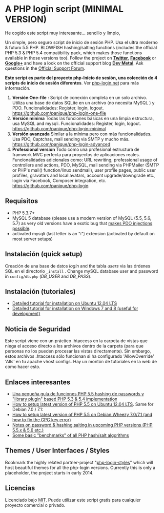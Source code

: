 # A PHP login script (MINIMAL VERSION)

He cogido este script muy interesante... sencillo y limpio,

Un simple, pero seguro script de inicio de sesión PHP. Usa el ultra moderno & futuro 5.5 PHP.
BLOWFISH hashing/salting functions (includes the official PHP 5.3 & PHP 5.4 compatibility pack, which makes those
functions available in those versions too). Follow the project on **[Twitter](https://twitter.com/simplephplogin)**,
**[Facebook](https://www.facebook.com/pages/PHP-Login-Script/461306677235868)** or
**[Google+](https://plus.google.com/104110071861201951660)** and have a look on the official support blog
**[Dev Metal](http://www.dev-metal.com)**. Ask questions in the [Official Support Forum](http://support-forum.php-login.net/).

**Este script es parte del proyecto php-Inicio de sesión, una colección de 4 scripts de inicio de sesión diferentes**.
Ver [php-login.net](http://www.php-login.net) para más información.


1. **Versión One-file :** Script de conexión completa en un solo archivo. Utiliza una base de datos SQLite en un archivo (no necesita MySQL ) y PDO.
  Funcionalidades: Register, login, logout.
   https://github.com/panique/php-login-one-file
2. **Versión mínima** Todas las funciones básicas en una limpia estructura, usa MySQL and mysqli.
   Funcionalidades: Register, login, logout.
   https://github.com/panique/php-login-minimal
3. **Versión avanzada** Similar a la mínima pero con más funcionalidades.
   Usa PDO, Captchas, mail sending via SMTP y mucho más.
   https://github.com/panique/php-login-advanced
3. **Professional version** Todo como una profesional estructura de framwork MVC perfecta para proyectos
   de aplicaciones reales. Funcionalidades adicionales como: URL rewriting, professional usage of controllers and actions, PDO, MySQL,
   mail sending via PHPMailer (SMTP or PHP's mail() function/linux sendmail), user profile pages, public user profiles,
   gravatars and local avatars, account upgrade/downgrade etc., login via Facebook, Composer integration, etc.
   https://github.com/panique/php-login



## Requisitos

- PHP 5.3.7+
- MySQL 5 database (please use a modern version of MySQL (5.5, 5.6, 5.7) as very old versions have a exotic bug that
[makes PDO injections possible](http://stackoverflow.com/q/134099/1114320).
- activated mysqli (last letter is an "i") extension (activated by default on most server setups)

## Instalación (quick setup)

Creación de una base de datos *login* and the tabla *users* via las órdenes SQL en el directorio `_install` .
Change mySQL database user and password in `config/db.php` (*DB_USER* and *DB_PASS*).

## Instalación (tutoriales)

- [Detailed tutorial for installation on Ubuntu 12.04 LTS](http://www.dev-metal.com/install-php-login-nets-1-minimal-login-script-ubuntu/)
- [Detailed tutorial for installation on Windows 7 and 8 (useful for development)](http://www.dev-metal.com/how-to-install-php-login-minimal-on-windows-7-8/)

## Noticia de Seguridad

Este script viene con un práctico .htaccess en la carpeta de vistas 
que niega el acceso directo a los archivos dentro de la carpeta 
(para que personas no los pueden procesar las vistas directamente).
 Sin embargo, estos archivos .htaccess sólo funcionan si ha configurado 
 'AllowOverride' 'Alls' en tu apache vhost configs. 
 Hay un montón de tutoriales en la web de cómo hacer esto.

## Enlaces interesantes

- [Una pequeña guía de funciones PHP 5.5  hashing de passwords y "library plugin" based PHP 5.3 & 5.4 implementation](http://www.dev-metal.com/use-php-5-5-password-hashing-functions/)
- [How to setup latest version of PHP 5.5 on Ubuntu 12.04 LTS](http://www.dev-metal.com/how-to-setup-latest-version-of-php-5-5-on-ubuntu-12-04-lts/). Same for Debian 7.0 / 7.1:
- [How to setup latest version of PHP 5.5 on Debian Wheezy 7.0/7.1 (and how to fix the GPG key error)](http://www.dev-metal.com/setup-latest-version-php-5-5-debian-wheezy-7-07-1-fix-gpg-key-error/)
- [Notes on password & hashing salting in upcoming PHP versions (PHP 5.5.x & 5.6 etc.)](https://github.com/panique/php-login/wiki/Notes-on-password-&-hashing-salting-in-upcoming-PHP-versions-%28PHP-5.5.x-&-5.6-etc.%29)
- [Some basic "benchmarks" of all PHP hash/salt algorithms](https://github.com/panique/php-login/wiki/Which-hashing-&-salting-algorithm-should-be-used-%3F)

## Themes / User Interfaces / Styles

Bookmark the highly related partner-project "[php-login-styles](https://github.com/panique/php-login-styles)" which
will host beautiful themes for all the php-login versions. Currently this is only a placeholder,
the project starts in early 2014.

## Licencias

Licenciado bajo [MIT](http://www.opensource.org/licenses/mit-license.php).
 Puede utilizar este script gratis para cualquier proyecto comercial o privado.

